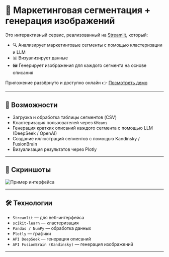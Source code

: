 # 🧠 Маркетинговая сегментация + генерация изображений

Это интерактивный сервис, реализованный на [Streamlit](https://streamlit.io/), который:

- 🔍 Анализирует маркетинговые сегменты с помощью кластеризации и LLM
- 📊 Визуализирует данные
- 🖼️ Генерирует изображения для каждого сегмента на основе описания

Приложение развёрнуто и доступно онлайн 👉 [Посмотреть демо](https://your-streamlit-url.streamlit.app/)

---

## 🚀 Возможности

- Загрузка и обработка таблицы сегментов (CSV)
- Кластеризация пользователей через `KMeans`
- Генерация кратких описаний каждого сегмента с помощью LLM (DeepSeek / OpenAI)
- Создание иллюстраций сегментов с помощью Kandinsky / FusionBrain
- Визуализация результатов через Plotly

---

## 📸 Скриншоты

![Пример интерфейса](https://github.com/Alexander-768/My_app/tree/main/screenshots)

---

## 🛠️ Технологии

- `Streamlit` — для веб-интерфейса
- `scikit-learn` — кластеризация
- `Pandas / NumPy` — обработка данных
- `Plotly` — графики
- `API DeepSeek`  — генерация описаний
- `API FusionBrain (Kandinsky)` — генерация изображений

---

